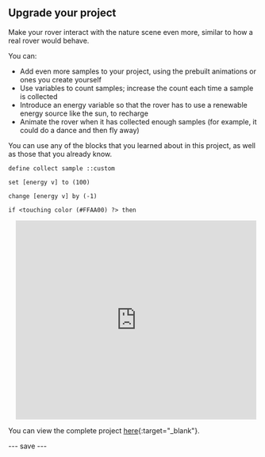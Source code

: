 ## Upgrade your project

Make your rover interact with the nature scene even more, similar to how a real rover would behave.

You can:
- Add even more samples to your project, using the prebuilt animations or ones you create yourself
- Use variables to count samples; increase the count each time a sample is collected
- Introduce an energy variable so that the rover has to use a renewable energy source like the sun, to recharge
- Animate the rover when it has collected enough samples (for example, it could do a dance and then fly away)

You can use any of the blocks that you learned about in this project, as well as those that you already know.

```blocks3
define collect sample ::custom
```

```blocks3
set [energy v] to (100)
```

```blocks3
change [energy v] by (-1)
```

```blocks3
if <touching color (#FFAA00) ?> then
```


<div class="scratch-preview" style="margin-left: 15px;">
  <iframe allowtransparency="true" width="485" height="402" src="https://scratch.mit.edu/projects/embed/536887721/?autostart=false" frameborder="0"></iframe>
</div>

You can view the complete project [here](https://scratch.mit.edu/projects/536887721){:target="_blank"}.



--- save ---

